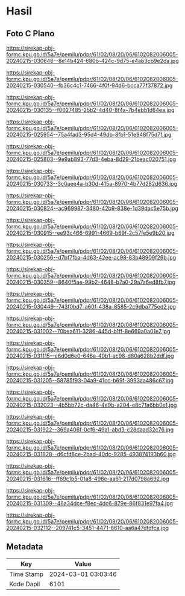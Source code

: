 # Hasil

## Foto C Plano

https://sirekap-obj-formc.kpu.go.id/5a7e/pemilu/pdpr/61/02/08/20/06/6102082006005-20240215-030646--8e14b424-680b-424c-9d75-e4ab3cb9e2da.jpg

https://sirekap-obj-formc.kpu.go.id/5a7e/pemilu/pdpr/61/02/08/20/06/6102082006005-20240215-030540--fb36c4c1-7466-4f0f-94d6-bcca77f37872.jpg

https://sirekap-obj-formc.kpu.go.id/5a7e/pemilu/pdpr/61/02/08/20/06/6102082006005-20240215-030135--f0027485-25b2-4d40-8f4a-7b4ebb1d64ea.jpg

https://sirekap-obj-formc.kpu.go.id/5a7e/pemilu/pdpr/61/02/08/20/06/6102082006005-20240215-025954--75a4fad3-95d4-49db-8fb1-51e948f75d7f.jpg

https://sirekap-obj-formc.kpu.go.id/5a7e/pemilu/pdpr/61/02/08/20/06/6102082006005-20240215-025803--9e9ab893-77d3-4eba-8d29-21beac020751.jpg

https://sirekap-obj-formc.kpu.go.id/5a7e/pemilu/pdpr/61/02/08/20/06/6102082006005-20240215-030733--3c0aee4a-b30d-415a-8970-4b77d282d636.jpg

https://sirekap-obj-formc.kpu.go.id/5a7e/pemilu/pdpr/61/02/08/20/06/6102082006005-20240215-030824--ac969987-3480-42b9-838e-1d39dac5e75b.jpg

https://sirekap-obj-formc.kpu.go.id/5a7e/pemilu/pdpr/61/02/08/20/06/6102082006005-20240215-030915--ee93c466-6991-4669-b69f-2c57fe5e9b20.jpg

https://sirekap-obj-formc.kpu.go.id/5a7e/pemilu/pdpr/61/02/08/20/06/6102082006005-20240215-030256--d7bf7fba-4d63-42ee-ac98-83b48909f26b.jpg

https://sirekap-obj-formc.kpu.go.id/5a7e/pemilu/pdpr/61/02/08/20/06/6102082006005-20240215-030359--8640f5ae-99b2-4648-b7a0-29a7a6ed8fb7.jpg

https://sirekap-obj-formc.kpu.go.id/5a7e/pemilu/pdpr/61/02/08/20/06/6102082006005-20240215-030449--743f0bd7-a60f-438a-8585-2c9dba775ed2.jpg

https://sirekap-obj-formc.kpu.go.id/5a7e/pemilu/pdpr/61/02/08/20/06/6102082006005-20240215-031002--70bea611-3286-445d-b1ff-8e669a0a01e7.jpg

https://sirekap-obj-formc.kpu.go.id/5a7e/pemilu/pdpr/61/02/08/20/06/6102082006005-20240215-031115--e6d0d6e0-646a-40b1-ac98-d80a628b2ddf.jpg

https://sirekap-obj-formc.kpu.go.id/5a7e/pemilu/pdpr/61/02/08/20/06/6102082006005-20240215-031205--58785f93-04a9-41cc-b69f-3993aa486c67.jpg

https://sirekap-obj-formc.kpu.go.id/5a7e/pemilu/pdpr/61/02/08/20/06/6102082006005-20240215-032023--4b5bb72c-da46-4e9b-a204-e8c71a6bb0e1.jpg

https://sirekap-obj-formc.kpu.go.id/5a7e/pemilu/pdpr/61/02/08/20/06/6102082006005-20240215-031922--369a406f-0cf6-49a1-abd3-c28daad32c76.jpg

https://sirekap-obj-formc.kpu.go.id/5a7e/pemilu/pdpr/61/02/08/20/06/6102082006005-20240215-031828--d6cfd8ce-2bad-40dc-9285-493874193b60.jpg

https://sirekap-obj-formc.kpu.go.id/5a7e/pemilu/pdpr/61/02/08/20/06/6102082006005-20240215-031616--ff69c1b5-01a8-498e-aa61-217d0798a692.jpg

https://sirekap-obj-formc.kpu.go.id/5a7e/pemilu/pdpr/61/02/08/20/06/6102082006005-20240215-031309--46a34dce-f8ec-4dc6-879e-86f831e97fa4.jpg

https://sirekap-obj-formc.kpu.go.id/5a7e/pemilu/pdpr/61/02/08/20/06/6102082006005-20240215-032112--209741c5-3451-4471-8610-aa6a47dfdfca.jpg


## Metadata

| Key        | Value               |
| ---------- | ------------------- |
| Time Stamp | 2024-03-01 03:03:46 |
| Kode Dapil | 6101                |



